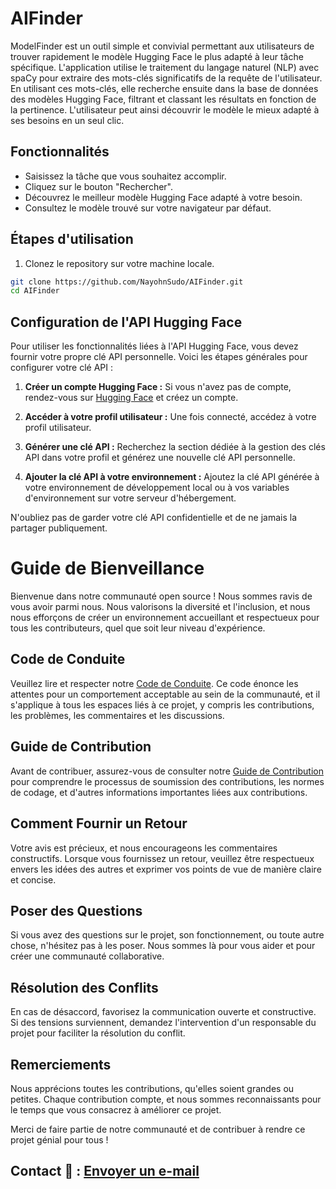 # AIFinder

ModelFinder est un outil simple et convivial permettant aux utilisateurs de trouver rapidement le modèle Hugging Face le plus adapté à leur tâche spécifique. L'application utilise le traitement du langage naturel (NLP) avec spaCy pour extraire des mots-clés significatifs de la requête de l'utilisateur. En utilisant ces mots-clés, elle recherche ensuite dans la base de données des modèles Hugging Face, filtrant et classant les résultats en fonction de la pertinence. L'utilisateur peut ainsi découvrir le modèle le mieux adapté à ses besoins en un seul clic.


## Fonctionnalités

- Saisissez la tâche que vous souhaitez accomplir.
- Cliquez sur le bouton "Rechercher".
- Découvrez le meilleur modèle Hugging Face adapté à votre besoin.
- Consultez le modèle trouvé sur votre navigateur par défaut.

## Étapes d'utilisation

1. Clonez le repository sur votre machine locale.

```bash
git clone https://github.com/NayohnSudo/AIFinder.git
cd AIFinder
```

## Configuration de l'API Hugging Face

Pour utiliser les fonctionnalités liées à l'API Hugging Face, vous devez fournir votre propre clé API personnelle. Voici les étapes générales pour configurer votre clé API :

1. **Créer un compte Hugging Face :** Si vous n'avez pas de compte, rendez-vous sur [Hugging Face](https://huggingface.co/) et créez un compte.

2. **Accéder à votre profil utilisateur :** Une fois connecté, accédez à votre profil utilisateur.

3. **Générer une clé API :** Recherchez la section dédiée à la gestion des clés API dans votre profil et générez une nouvelle clé API personnelle.

4. **Ajouter la clé API à votre environnement :** Ajoutez la clé API générée à votre environnement de développement local ou à vos variables d'environnement sur votre serveur d'hébergement.

N'oubliez pas de garder votre clé API confidentielle et de ne jamais la partager publiquement.



# Guide de Bienveillance

Bienvenue dans notre communauté open source ! Nous sommes ravis de vous avoir parmi nous. Nous valorisons la diversité et l'inclusion, et nous nous efforçons de créer un environnement accueillant et respectueux pour tous les contributeurs, quel que soit leur niveau d'expérience.

## Code de Conduite

Veuillez lire et respecter notre [Code de Conduite](https://github.com/NayohnSudo/AIFinder/blob/main/Code%20de%20Conduite.md). Ce code énonce les attentes pour un comportement acceptable au sein de la communauté, et il s'applique à tous les espaces liés à ce projet, y compris les contributions, les problèmes, les commentaires et les discussions.

## Guide de Contribution

Avant de contribuer, assurez-vous de consulter notre [Guide de Contribution](https://github.com/NayohnSudo/AIFinder/blob/main/Guide%20des%20contributions.md) pour comprendre le processus de soumission des contributions, les normes de codage, et d'autres informations importantes liées aux contributions.

## Comment Fournir un Retour

Votre avis est précieux, et nous encourageons les commentaires constructifs. Lorsque vous fournissez un retour, veuillez être respectueux envers les idées des autres et exprimer vos points de vue de manière claire et concise.

## Poser des Questions

Si vous avez des questions sur le projet, son fonctionnement, ou toute autre chose, n'hésitez pas à les poser. Nous sommes là pour vous aider et pour créer une communauté collaborative.

## Résolution des Conflits

En cas de désaccord, favorisez la communication ouverte et constructive. Si des tensions surviennent, demandez l'intervention d'un responsable du projet pour faciliter la résolution du conflit.

## Remerciements

Nous apprécions toutes les contributions, qu'elles soient grandes ou petites. Chaque contribution compte, et nous sommes reconnaissants pour le temps que vous consacrez à améliorer ce projet.

Merci de faire partie de notre communauté et de contribuer à rendre ce projet génial pour tous !

## Contact 💬 : [Envoyer un e-mail](mailto:community.modelfinder@gmail.com)




